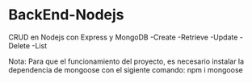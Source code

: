 # BackEnd-Nodejs
CRUD en Nodejs con Express y MongoDB
-Create
-Retrieve
-Update
-Delete
-List

Nota: 
Para que el funcionamiento del proyecto, es necesario instalar la dependencia de mongoose con el sigiente comando:
 npm i mongoose 
